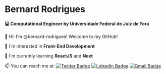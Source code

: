 # Bernard Rodrigues

#### 💻  Computational Engineer by Universidade Federal de Juiz de Fora

👋 Hi! I'm @bernard-rodrigues! Welcome to my GitHub!

👀 I'm interested in **Front-End Development**

🌱 I'm currently learning **ReactJS** and **Next**

📫 You can reach me at:
[![Twitter Badge](https://img.shields.io/badge/-@bernard_clint-6633cc?style=flat-square&labelColor=6633cc&logo=twitter&logoColor=white&link=https://twitter.com/bernard_clint)](https://twitter.com/bernard_clint) 
[![Linkedin Badge](https://img.shields.io/badge/-bernard-rodrigues-6633cc?style=flat-square&logo=Linkedin&logoColor=white&link=https://www.linkedin.com/in/bernard-rodrigues/)](https://www.linkedin.com/in/bernard-rodrigues/) 
[![Gmail Badge](https://img.shields.io/badge/-bernard.rodrigues@outlook.com-6633cc?style=flat-square&logo=Gmail&logoColor=white&link=mailto:bernard.rodrigues@outlook.com)](mailto:bernard.rodrigues@outlook.com)
